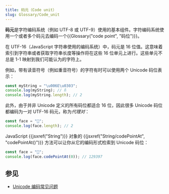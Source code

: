```yaml
---
title: 码元（Code unit）
slug: Glossary/Code_unit
---
```


**码元**是字符编码系统（例如 UTF-8 或 UTF-9）使用的基本组件。字符编码系统使用一个或者多个码元去编码一个{{Glossary("code point", "码位")}}。

在 UTF-16（JavaScript 字符串使用的编码系统）中，码元是 16 位值。这意味着索引到字符串或者获取字符串长度等操作将在这些 16 位单元上进行。这些单元不总是 1-1 映射到我们可能认为的字符上。

例如，带有读音符号（例如重音符号）的字符有时可以使用两个 Unicode 码位表示：

```js
const myString = "\u006E\u0303";
console.log(myString); // ñ
console.log(myString.length); // 2
```

此外，由于并非 Unicode 定义的所有码位都适合 16 位，因此很多 Unicode 码位都编码为一对 UTF-16 码元，称为*代理对*：

```js
const face = "🥵";
console.log(face.length); // 2
```

JavaScript {{jsxref("String")}} 对象的 {{jsxref("String/codePointAt", "codePointAt()")}} 方法可以让你从它的编码形式检索到 Unicode 码位：

```js
const face = "🥵";
console.log(face.codePointAt(0)); // 129397
```

## 参见

- [Unicode 编码常见问题](https://www.unicode.org/faq/utf_bom.html)

